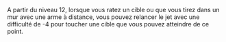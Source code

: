 A partir du niveau 12, lorsque vous ratez un cible ou que vous tirez dans un mur avec une arme à distance, vous pouvez relancer le jet avec une difficulté de -4 pour toucher une cible que vous pouvez atteindre de ce point.